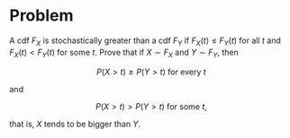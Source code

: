 # Problem
A cdf $F_X$ is stochastically greater than a cdf $F_Y$ if $F_X(t) \leq F_Y(t)$ for all $t$ and $F_X(t) < F_Y(t)$ for some $t$. Prove that if $X \sim F_X$ and $Y \sim F_Y$, then

$$P(X > t) \geq P(Y > t) \text{ for every } t$$

and

$$P(X > t) > P(Y > t) \text{ for some } t,$$

that is, $X$ tends to be bigger than $Y$.
